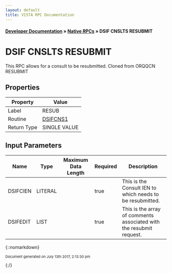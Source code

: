 ```yaml
---
layout: default
title: VISTA RPC Documentation
---
```


#### [Developer Documentation](../index) &#187; [Native RPCs](TableOfContents) &#187; DSIF CNSLTS RESUBMIT<br/>
# DSIF CNSLTS RESUBMIT

This RPC allows for a consult to be resubmitted. Cloned from ORQQCN RESUBMIT

## Properties

Property | Value
--- | ---
Label | RESUB
Routine | [DSIFCNS1](http://code.osehra.org/dox/Routine_DSIFCNS1_source.html)
Return Type | SINGLE VALUE


## Input Parameters

Name | Type | Maximum Data Length | Required | Description
--- | --- | --- | --- | ---
DSIFCIEN | LITERAL |  | true | This is the Consult IEN to which needs to be resubmitted.
DSIFEDIT | LIST |  | true | This is the array of comments associated with the resubmit request.



{::nomarkdown} <br/><p style="font-size: 11px">Document generated on July 13th 2017, 2:13:30 pm</p>{:/}